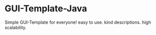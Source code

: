 # GUI-Template-Java
Simple GUI-Template for everyone! easy to use. kind descriptions. high scalability.
